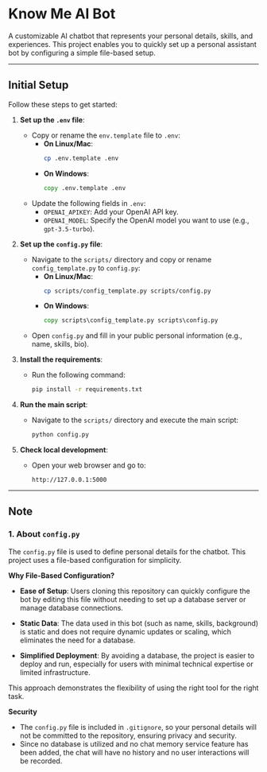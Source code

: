 # Know Me AI Bot

A customizable AI chatbot that represents your personal details, skills, and experiences. This project enables you to quickly set up a personal assistant bot by configuring a simple file-based setup.

---

## Initial Setup

Follow these steps to get started:

1. **Set up the `.env` file**:
   - Copy or rename the `env.template` file to `.env`:
     - **On Linux/Mac**:
       ```bash
       cp .env.template .env
       ```
     - **On Windows**:
       ```cmd
       copy .env.template .env
       ```
   - Update the following fields in `.env`:
     - `OPENAI_APIKEY`: Add your OpenAI API key.
     - `OPENAI_MODEL`: Specify the OpenAI model you want to use (e.g., `gpt-3.5-turbo`).

2. **Set up the `config.py` file**:
   - Navigate to the `scripts/` directory and copy or rename `config_template.py` to `config.py`:
     - **On Linux/Mac**:
       ```bash
       cp scripts/config_template.py scripts/config.py
       ```
     - **On Windows**:
       ```cmd
       copy scripts\config_template.py scripts\config.py
       ```
   - Open `config.py` and fill in your public personal information (e.g., name, skills, bio).

3. **Install the requirements**:
   - Run the following command:
     ```bash
     pip install -r requirements.txt
     ```

4. **Run the main script**:
   - Navigate to the `scripts/` directory and execute the main script:
     ```bash
     python config.py
     ```

5. **Check local development**:
   - Open your web browser and go to:
     ```
     http://127.0.0.1:5000
     ```
---

## Note

### 1. About `config.py`

The `config.py` file is used to define personal details for the chatbot. This project uses a file-based configuration for simplicity.

**Why File-Based Configuration?**

- **Ease of Setup**: Users cloning this repository can quickly configure the bot by editing this file without needing to set up a database server or manage database connections.

- **Static Data**: The data used in this bot (such as name, skills, background) is static and does not require dynamic updates or scaling, which eliminates the need for a database.

- **Simplified Deployment**: By avoiding a database, the project is easier to deploy and run, especially for users with minimal technical expertise or limited infrastructure.

This approach demonstrates the flexibility of using the right tool for the right task.

**Security**

- The `config.py` file is included in `.gitignore`, so your personal details will not be committed to the repository, ensuring privacy and security.
- Since no database is utilized and no chat memory service feature has been added, the chat will have no history and no user interactions will be recorded.